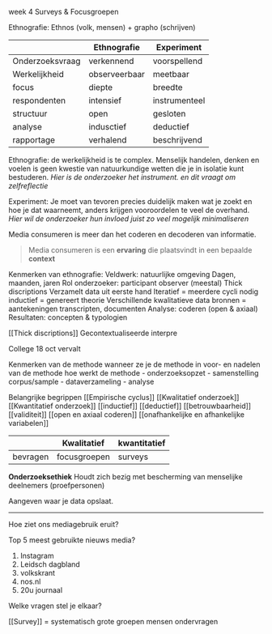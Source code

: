 week 4
Surveys & Focusgroepen


Ethnografie:
Ethnos (volk, mensen) + grapho (schrijven)

|                 | Ethnografie   | Experiment    |
| --------------- | ------------- | ------------- |
| Onderzoeksvraag | verkennend    | voorspellend  | 
| Werkelijkheid   | observeerbaar | meetbaar      |
| focus           | diepte        | breedte       |
| respondenten    | intensief     | instrumenteel |
| structuur       | open          | gesloten      |
| analyse         | indusctief    | deductief     |
| rapportage      | verhalend     | beschrijvend   |

Ethnografie:
de werkelijkheid is te complex. Menselijk handelen, denken en voelen is geen kwestie van natuurkundige wetten die je in isolatie kunt bestuderen.
*Hier is de onderzoeker het instrument. en dit vraagt om zelfreflectie*

Experiment:
Je moet van tevoren precies duidelijk maken wat je zoekt en hoe je dat waarneemt, anders krijgen vooroordelen te veel de overhand.
*Hier wil de onderzoeker hun invloed juist zo veel mogelijk minimaliseren*

Media consumeren is meer dan het coderen en decoderen van informatie.
> Media consumeren is een **ervaring** die plaatsvindt in een bepaalde **context**

Kenmerken van ethnografie: 
	Veldwerk: natuurlijke omgeving
	Dagen, maanden, jaren
	Rol onderzoeker: participant observer (meestal)
	Thick discriptions
	Verzamelt data uit eerste hand
	Iteratief = meerdere cycli nodig
	inductief = genereert theorie
	Verschillende kwalitatieve data
	bronnen = aantekeningen
	transcripten, documenten
	Analyse: coderen (open & axiaal)
	Resultaten: concepten & typologien

[[Thick discriptions]]
Gecontextualiseerde interpre








College 18 oct vervalt

Kenmerken van de methode
wanneer ze je de methode in
voor- en nadelen van de methode
hoe werkt de methode
	- onderzoeksopzet
	- samenstelling corpus/sample
	- dataverzameling
	- analyse

Belangrijke begrippen
	[[Empirische cyclus]]
	[[Kwalitatief onderzoek]]
	[[Kwantitatief onderzoek]]
	[[inductief]]
	[[deductief]]
	[[betrouwbaarheid]]
	[[validiteit]]
	[[open en axiaal coderen]]
	[[onafhankelijke en afhankelijke variabelen]]



|          | Kwalitatief  | kwantitatief |
| -------- | ------------ | ------------ |
| bevragen | focusgroepen | surveys      | 

**Onderzoeksethiek**
Houdt zich bezig met bescherming van menselijke deelnemers (proefpersonen)

Aangeven waar je data opslaat.

---

Hoe ziet ons mediagebruik eruit?

Top 5 meest gebruikte nieuws media?
1. Instagram
2. Leidsch dagbland
3. volkskrant
4. nos.nl
5. 20u journaal

Welke vragen stel je elkaar?


[[Survey]] = systematisch grote groepen mensen ondervragen

